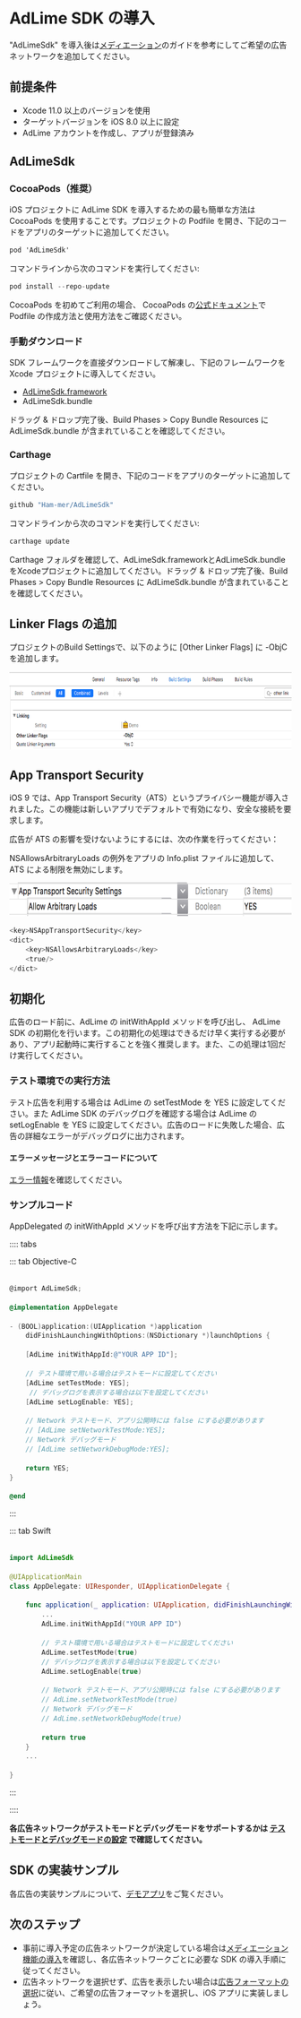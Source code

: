 # AdLime SDK の導入
"AdLimeSdk" を導入後は[メディエーション](./mediation.md)のガイドを参考にしてご希望の広告ネットワークを追加してください。 

## 前提条件
- Xcode 11.0 以上のバージョンを使用
- ターゲットバージョンを iOS 8.0 以上に設定
- AdLime アカウントを作成し、アプリが登録済み

## AdLimeSdk
### CocoaPods（推奨）
iOS プロジェクトに AdLime SDK を導入するための最も簡単な方法は CocoaPods を使用することです。プロジェクトの Podfile を開き、下記のコードをアプリのターゲットに追加してください。
```objectivec
pod 'AdLimeSdk'
```

コマンドラインから次のコマンドを実行してください:
```objectivec
pod install --repo-update
```

CocoaPods を初めてご利用の場合、 CocoaPods の[公式ドキュメント](https://guides.cocoapods.org/using/using-cocoapods)で Podfile の作成方法と使用方法をご確認ください。

### 手動ダウンロード
SDK フレームワークを直接ダウンロードして解凍し、下記のフレームワークを Xcode プロジェクトに導入してください。

- [AdLimeSdk.framework](https://github.com/Ham-mer/AdLime-iOS-Pub/raw/master/DownloadZip/AdLimeSdk/1.8.2.zip)
- AdLimeSdk.bundle

ドラッグ & ドロップ完了後、Build Phases > Copy Bundle Resources に AdLimeSdk.bundle が含まれていることを確認してください。

### Carthage
プロジェクトの Cartfile を開き、下記のコードをアプリのターゲットに追加してください。
```objectivec
github "Ham-mer/AdLimeSdk"
```

コマンドラインから次のコマンドを実行してください:
```sh
carthage update
```

Carthage フォルダを確認して、AdLimeSdk.frameworkとAdLimeSdk.bundleをXcodeプロジェクトに追加してください。ドラッグ & ドロップ完了後、Build Phases > Copy Bundle Resources に AdLimeSdk.bundle が含まれていることを確認してください。

## Linker Flags の追加
プロジェクトのBuild Settingsで、以下のように [Other Linker Flags] に -ObjC を追加します。

<img src="./../images/ios/begin_objc.png" height="140"/>

## App Transport Security
iOS 9 では、App Transport Security（ATS）というプライバシー機能が導入されました。この機能は新しいアプリでデフォルトで有効になり、安全な接続を要求します。

広告が ATS の影響を受けないようにするには、次の作業を行ってください：

NSAllowsArbitraryLoads の例外をアプリの Info.plist ファイルに追加して、ATS による制限を無効にします。

<img src="./../images/ios/begin_ats.png" height="60"/>

```objectivec
<key>NSAppTransportSecurity</key>
<dict>
    <key>NSAllowsArbitraryLoads</key>
    <true/>
</dict>
```

## 初期化

広告のロード前に、AdLime の initWithAppId メソッドを呼び出し、 AdLime SDK の初期化を行います。この初期化の処理はできるだけ早く実行する必要があり、アプリ起動時に実行することを強く推奨します。また、この処理は1回だけ実行してください。

### テスト環境での実行方法
テスト広告を利用する場合は AdLime の setTestMode を YES に設定してください。また AdLime SDK のデバッグログを確認する場合は AdLime の setLogEnable を YES に設定してください。広告のロードに失敗した場合、広告の詳細なエラーがデバッグログに出力されます。

#### エラーメッセージとエラーコードについて

[エラー情報](./error.md#エラーコードとエラーメッセージ)を確認してください。


### サンプルコード
AppDelegated の initWithAppId メソッドを呼び出す方法を下記に示します。

:::: tabs

::: tab Objective-C

```objectivec

@import AdLimeSdk;

@implementation AppDelegate

- (BOOL)application:(UIApplication *)application
    didFinishLaunchingWithOptions:(NSDictionary *)launchOptions {

    [AdLime initWithAppId:@"YOUR APP ID"];

    // テスト環境で用いる場合はテストモードに設定してください 
    [AdLime setTestMode: YES];
     // デバッグログを表示する場合は以下を設定してください
    [AdLime setLogEnable: YES];

    // Network テストモード、アプリ公開時には false にする必要があります
    // [AdLime setNetworkTestMode:YES];
    // Network デバッグモード
    // [AdLime setNetworkDebugMode:YES];
    
    return YES;
}

@end
```

:::

::: tab Swift

```swift

import AdLimeSdk

@UIApplicationMain
class AppDelegate: UIResponder, UIApplicationDelegate {

    func application(_ application: UIApplication, didFinishLaunchingWithOptions launchOptions: [UIApplication.LaunchOptionsKey: Any]?) -> Bool {
        ...
        AdLime.initWithAppId("YOUR APP ID")

        // テスト環境で用いる場合はテストモードに設定してください
        AdLime.setTestMode(true)
        // デバッグログを表示する場合は以下を設定してください
        AdLime.setLogEnable(true)

        // Network テストモード、アプリ公開時には false にする必要があります
        // AdLime.setNetworkTestMode(true)
        // Network デバッグモード
        // AdLime.setNetworkDebugMode(true)

        return true
    }
    ...

}

```

:::

::::


**各広告ネットワークがテストモードとデバッグモードをサポートするかは [テストモードとデバッグモードの設定](./test_debug_mode.md) で確認してください。**

## SDK の実装サンプル
各広告の実装サンプルについて、[デモアプリ](https://github.com/Ham-mer/AdLime-iOS-Demo)をご覧ください。

## 次のステップ
- 事前に導入予定の広告ネットワークが決定している場合は[メディエーション機能の導入](./mediation.md)を確認し、各広告ネットワークごとに必要な SDK の導入手順に従ってください。
- 広告ネットワークを選択せず、広告を表示したい場合は[広告フォーマットの選択](./adformat.md)に従い、ご希望の広告フォーマットを選択し、iOS アプリに実装しましょう。


